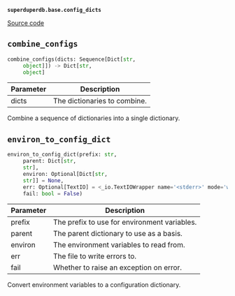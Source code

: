 **`superduperdb.base.config_dicts`** 

[Source code](https://github.com/SuperDuperDB/superduperdb/blob/main/superduperdb/base/config_dicts.py)

## `combine_configs` 

```python
combine_configs(dicts: Sequence[Dict[str,
     object]]) -> Dict[str,
     object]
```
| Parameter | Description |
|-----------|-------------|
| dicts | The dictionaries to combine. |

Combine a sequence of dictionaries into a single dictionary.

## `environ_to_config_dict` 

```python
environ_to_config_dict(prefix: str,
     parent: Dict[str,
     str],
     environ: Optional[Dict[str,
     str]] = None,
     err: Optional[TextIO] = <_io.TextIOWrapper name='<stderr>' mode='w' encoding='utf-8'>,
     fail: bool = False)
```
| Parameter | Description |
|-----------|-------------|
| prefix | The prefix to use for environment variables. |
| parent | The parent dictionary to use as a basis. |
| environ | The environment variables to read from. |
| err | The file to write errors to. |
| fail | Whether to raise an exception on error. |

Convert environment variables to a configuration dictionary.

